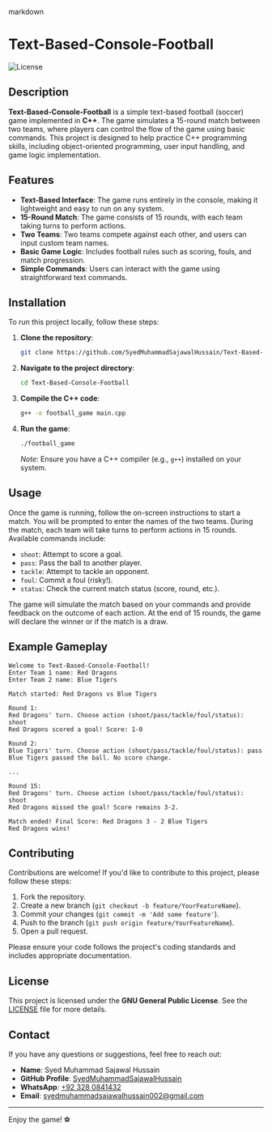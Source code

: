 markdown
# Text-Based-Console-Football

![License](https://img.shields.io/badge/License-GNU-blue.svg)

## Description

**Text-Based-Console-Football** is a simple text-based football (soccer) game implemented in **C++**. The game simulates a 15-round match between two teams, where players can control the flow of the game using basic commands. This project is designed to help practice C++ programming skills, including object-oriented programming, user input handling, and game logic implementation.

## Features

- **Text-Based Interface**: The game runs entirely in the console, making it lightweight and easy to run on any system.
- **15-Round Match**: The game consists of 15 rounds, with each team taking turns to perform actions.
- **Two Teams**: Two teams compete against each other, and users can input custom team names.
- **Basic Game Logic**: Includes football rules such as scoring, fouls, and match progression.
- **Simple Commands**: Users can interact with the game using straightforward text commands.

## Installation

To run this project locally, follow these steps:

1. **Clone the repository**:
   ```bash
   git clone https://github.com/SyedMuhammadSajawalHussain/Text-Based-Console-Football.git
   ```

2. **Navigate to the project directory**:
   ```bash
   cd Text-Based-Console-Football
   ```

3. **Compile the C++ code**:
   ```bash
   g++ -o football_game main.cpp
   ```

4. **Run the game**:
   ```bash
   ./football_game
   ```

   *Note*: Ensure you have a C++ compiler (e.g., `g++`) installed on your system.

## Usage

Once the game is running, follow the on-screen instructions to start a match. You will be prompted to enter the names of the two teams. During the match, each team will take turns to perform actions in 15 rounds. Available commands include:

- `shoot`: Attempt to score a goal.
- `pass`: Pass the ball to another player.
- `tackle`: Attempt to tackle an opponent.
- `foul`: Commit a foul (risky!).
- `status`: Check the current match status (score, round, etc.).

The game will simulate the match based on your commands and provide feedback on the outcome of each action. At the end of 15 rounds, the game will declare the winner or if the match is a draw.

## Example Gameplay

```
Welcome to Text-Based-Console-Football!
Enter Team 1 name: Red Dragons
Enter Team 2 name: Blue Tigers

Match started: Red Dragons vs Blue Tigers

Round 1:
Red Dragons' turn. Choose action (shoot/pass/tackle/foul/status): shoot
Red Dragons scored a goal! Score: 1-0

Round 2:
Blue Tigers' turn. Choose action (shoot/pass/tackle/foul/status): pass
Blue Tigers passed the ball. No score change.

...

Round 15:
Red Dragons' turn. Choose action (shoot/pass/tackle/foul/status): shoot
Red Dragons missed the goal! Score remains 3-2.

Match ended! Final Score: Red Dragons 3 - 2 Blue Tigers
Red Dragons wins!
```

## Contributing

Contributions are welcome! If you'd like to contribute to this project, please follow these steps:

1. Fork the repository.
2. Create a new branch (`git checkout -b feature/YourFeatureName`).
3. Commit your changes (`git commit -m 'Add some feature'`).
4. Push to the branch (`git push origin feature/YourFeatureName`).
5. Open a pull request.

Please ensure your code follows the project's coding standards and includes appropriate documentation.

## License

This project is licensed under the **GNU General Public License**. See the [LICENSE](LICENSE) file for more details.

## Contact

If you have any questions or suggestions, feel free to reach out:

- **Name**: Syed Muhammad Sajawal Hussain
- **GitHub Profile**: [SyedMuhammadSajawalHussain](https://github.com/SyedMuhammadSajawalHussain)
- **WhatsApp**: [+92 328 0841432](https://wa.me/923280841432)
- **Email**: [syedmuhammadsajawalhussain002@gmail.com](mailto:syedmuhammadsajawalhussain002@gmail.com)

---

Enjoy the game! ⚽
